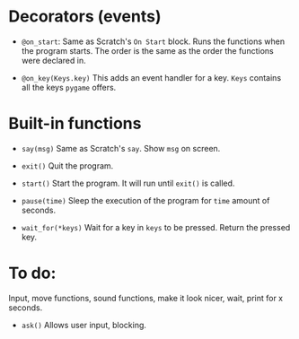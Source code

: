 # Decorators (events)

* `@on_start`:
Same as Scratch's `On Start` block. Runs the functions when the program starts. The order is the same as the order the functions were declared in.

* `@on_key(Keys.key)`
This adds an event handler for a key. `Keys` contains all the keys `pygame` offers.


# Built-in functions

* `say(msg)`
Same as Scratch's  `say`. Show `msg` on screen.

* `exit()`
Quit the program.

* `start()`
Start the program. It will run until `exit()` is called.

* `pause(time)`
Sleep the execution of the program for `time` amount of seconds.

* `wait_for(*keys)`
Wait for a key in `keys` to be pressed. Return the pressed key.

# To do:
Input, move functions, sound functions, make it look nicer, wait, print for x seconds.

* `ask()`
Allows user input, blocking.

